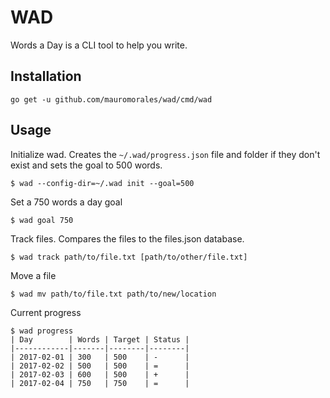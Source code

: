 # WAD

Words a Day is a CLI tool to help you write.

## Installation

```
go get -u github.com/mauromorales/wad/cmd/wad
```

## Usage

Initialize wad. Creates the `~/.wad/progress.json` file and folder if they don't exist and sets the goal to 500 words.

```
$ wad --config-dir=~/.wad init --goal=500
```

Set a 750 words a day goal

```
$ wad goal 750
```

Track files. Compares the files to the files.json database.

```
$ wad track path/to/file.txt [path/to/other/file.txt]
```

Move a file

```
$ wad mv path/to/file.txt path/to/new/location
```

Current progress

```
$ wad progress
| Day        | Words | Target | Status |
|------------|-------|--------|--------|
| 2017-02-01 | 300   | 500    | -      |
| 2017-02-02 | 500   | 500    | =      |
| 2017-02-03 | 600   | 500    | +      |
| 2017-02-04 | 750   | 750    | =      |
```
